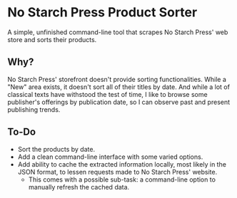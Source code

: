 # No Starch Press Product Sorter
A simple, unfinished command-line tool that scrapes No Starch Press' web store and sorts their products.

## Why?
No Starch Press' storefront doesn't provide sorting functionalities. While a "New" area exists, it doesn't sort all of their titles by date. And while a lot of classical texts have withstood the test of time, I like to browse some publisher's offerings by publication date, so I can observe past and present publishing trends.

## To-Do
- Sort the products by date.
- Add a clean command-line interface with some varied options.
- Add ability to cache the extracted information locally, most likely in the JSON format, to lessen requests made to No Starch Press' website.
  - This comes with a possible sub-task: a command-line option to manually refresh the cached data.

